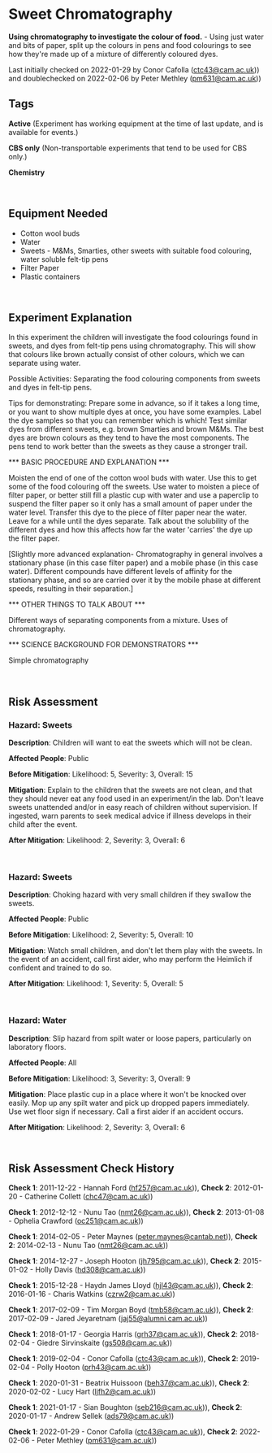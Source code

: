 # Sweet Chromatography

**Using chromatography to investigate the colour of food.** - Using just water and bits of paper, split up the colours in pens and food colourings to see how they're made up of a mixture of differently coloured dyes.

Last initially checked on 2022-01-29 by Conor Cafolla (ctc43@cam.ac.uk)) and doublechecked on 2022-02-06 by Peter Methley (pm631@cam.ac.uk))

## Tags
<!--- Start Tags (DO NOT REMOVE THIS COMMENT) --->

**Active** (Experiment has working equipment at the time of last update, and is available for events.)

**CBS only** (Non-transportable experiments that tend to be used for CBS only.)

**Chemistry**
<!--- End Tags (DO NOT REMOVE THIS COMMENT) --->

<br/>

## Equipment Needed 
- Cotton wool buds
- Water
- Sweets - M&Ms, Smarties, other sweets with suitable food colouring, water soluble felt-tip pens
- Filter Paper
- Plastic containers

<br/>

## Experiment Explanation 

In this experiment the children will investigate the food colourings found in sweets, and dyes from felt-tip pens using chromatography. This will show that colours like brown actually consist of other colours, which we can separate using water.

Possible Activities:
Separating the food colouring components from sweets and dyes in felt-tip pens.

Tips for demonstrating:
Prepare some in advance, so if it takes a long time, or you want to show multiple dyes at once, you have some examples.
Label the dye samples so that you can remember which is which!
Test similar dyes from different sweets, e.g. brown Smarties and brown M&Ms.
The best dyes are brown colours as they tend to have the most components.
The pens tend to work better than the sweets as they cause a stronger trail.


*** BASIC PROCEDURE AND EXPLANATION ***

Moisten the end of one of the cotton wool buds with water.
Use this to get some of the food colouring off the sweets.
Use water to moisten a piece of filter paper, or better still fill a plastic cup with water and use a paperclip to suspend the filter paper so it only has a small amount of paper under the water level.
Transfer this dye to the piece of filter paper near the water.
Leave for a while until the dyes separate.
Talk about the solubility of the different dyes and how this affects how far the water 'carries' the dye up the filter paper. 

[Slightly more advanced explanation- Chromatography in general involves a stationary phase (in this case filter paper) and a mobile phase (in this case water). Different compounds have different levels of affinity for the stationary phase, and so are carried over it by the mobile phase at different speeds, resulting in their separation.]

*** OTHER THINGS TO TALK ABOUT ***

Different ways of separating components from a mixture.
Uses of chromatography.

*** SCIENCE BACKGROUND FOR DEMONSTRATORS ***

Simple chromatography 

<br/>

## Risk Assessment

### **Hazard**: Sweets

**Description**: Children will want to eat the sweets which will not be clean.

**Affected People**: Public

**Before Mitigation**: Likelihood: 5, Severity: 3, Overall: 15

**Mitigation**: Explain to the children that the sweets are not clean, and that they should never eat any food used in an experiment/in the lab.
Don't leave sweets unattended and/or in easy reach of children without supervision.
If ingested, warn parents to seek medical advice if illness develops in their child after the event.

**After Mitigation**: Likelihood: 2, Severity: 3, Overall: 6

<br/>

### **Hazard**: Sweets

**Description**: Choking hazard with very small children if they swallow the sweets.

**Affected People**: Public

**Before Mitigation**: Likelihood: 2, Severity: 5, Overall: 10

**Mitigation**: Watch small children, and don't let them play with the sweets.
In the event of an accident, call first aider, who may perform the Heimlich if confident and trained to do so.

**After Mitigation**: Likelihood: 1, Severity: 5, Overall: 5

<br/>

### **Hazard**: Water

**Description**: Slip hazard from spilt water or loose papers, particularly on laboratory floors.

**Affected People**: All

**Before Mitigation**: Likelihood: 3, Severity: 3, Overall: 9

**Mitigation**: Place plastic cup in a place where it won't be knocked over easily. Mop up any spilt water and pick up dropped papers immediately. Use wet floor sign if necessary.
Call a first aider if an accident occurs.

**After Mitigation**: Likelihood: 2, Severity: 3, Overall: 6

<br/>

## Risk Assessment Check History 

**Check 1**: 2011-12-22 - Hannah Ford (hf257@cam.ac.uk)), **Check 2**: 2012-01-20 - Catherine Collett (chc47@cam.ac.uk))

**Check 1**: 2012-12-12 - Nunu Tao (nmt26@cam.ac.uk)), **Check 2**: 2013-01-08 - Ophelia Crawford (oc251@cam.ac.uk))

**Check 1**: 2014-02-05 - Peter Maynes (peter.maynes@cantab.net)), **Check 2**: 2014-02-13 - Nunu Tao (nmt26@cam.ac.uk))

**Check 1**: 2014-12-27 - Joseph Hooton (jh795@cam.ac.uk)), **Check 2**: 2015-01-02 - Holly Davis (hd308@cam.ac.uk))

**Check 1**: 2015-12-28 - Haydn James Lloyd (hjl43@cam.ac.uk)), **Check 2**: 2016-01-16 - Charis Watkins (czrw2@cam.ac.uk))

**Check 1**: 2017-02-09 - Tim Morgan Boyd (tmb58@cam.ac.uk)), **Check 2**: 2017-02-09 - Jared Jeyaretnam (jaj55@alumni.cam.ac.uk))

**Check 1**: 2018-01-17 - Georgia Harris (grh37@cam.ac.uk)), **Check 2**: 2018-02-04 - Giedre Sirvinskaite (gs508@cam.ac.uk))

**Check 1**: 2019-02-04 - Conor Cafolla (ctc43@cam.ac.uk)), **Check 2**: 2019-02-04 - Polly Hooton (prh43@cam.ac.uk))

**Check 1**: 2020-01-31 - Beatrix Huissoon (beh37@cam.ac.uk)), **Check 2**: 2020-02-02 - Lucy Hart (ljfh2@cam.ac.uk))

**Check 1**: 2021-01-17 - Sian Boughton (seb216@cam.ac.uk)), **Check 2**: 2020-01-17 - Andrew Sellek (ads79@cam.ac.uk))

**Check 1**: 2022-01-29 - Conor Cafolla (ctc43@cam.ac.uk)), **Check 2**: 2022-02-06 - Peter Methley (pm631@cam.ac.uk))